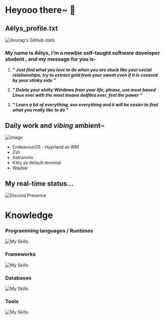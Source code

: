  #  Heyooo there~ 👋

## Aëlys_profile.txt

![Anurag's GitHub stats](https://github-readme-stats.vercel.app/api?username=LysImbecile&show_icons=true&theme=dracula)


### My name is Aëlys, i'm a newbie self-taught software developer student , and my message for you is- 

1. ***" Just find what you love to do when you are stuck like your social relationships, try to extract gold from your sweat even if it is covered by your stinky side "***

2.  ***" Delete your shitty Windows from your life, please, use most based Linux ever with the most insane dotfiles ever, feel the power "***

 3. ***" Learn a bit of everything, see everything and it will be easier to find what you really like to do "***

## Daily work and *vibing* ambient~ 
   ![image](https://github.com/LysImbecile/LysImbecile/assets/136639736/87c24825-808f-4631-90d6-c1db01b0b0fa)

   - EndeavourOS - Hyprland as WM
   - Zsh 
   - Astronvim 
   - Kitty as default terminal 
   - Waybar 
   
   
## My real-time status... 

![Discord Presence](https://lanyard.cnrad.dev/api/1122714514220142672)


# Knowledge


### Programming languages / Runtimes

![My Skills](https://skillicons.dev/icons?i=js,ts,nodejs,html,css,py,bash)


### Frameworks

![My Skills](https://skillicons.dev/icons?i=django,sequelize,tailwind,express,prisma,react,vite)

### Databases 

![My Skills](https://skillicons.dev/icons?i=mysql,mongodb,sqlite)


### Tools

![My Skills](https://skillicons.dev/icons?i=docker,github,idea,postman,vscode,git,linux,neovim,vercel)


